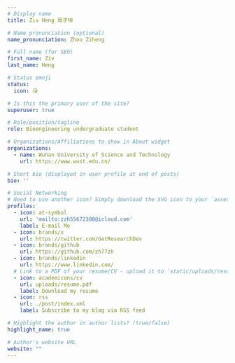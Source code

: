 ```yaml
---
# Display name
title: Ziv Heng 周子恒

# Name pronunciation (optional)
name_pronunciation: Zhou Ziheng

# Full name (for SEO)
first_name: Ziv
last_name: Heng

# Status emoji
status:
  icon: 😘

# Is this the primary user of the site?
superuser: true

# Role/position/tagline
role: Bioengineering undergraduate student

# Organizations/Affiliations to show in About widget
organizations:
  - name: Wuhan University of Science and Technology
    url: https://www.wust.edu.cn/

# Short bio (displayed in user profile at end of posts)
bio: ''

# Social Networking
# Need to use another icon? Simply download the SVG icon to your `assets/media/icons/` folder.
profiles:
  - icon: at-symbol
    url: 'mailto:zzh55672308@icloud.com'
    label: E-mail Me
  - icon: brands/x
    url: https://twitter.com/GetResearchDev
  - icon: brands/github
    url: https://github.com/zh77zh
  - icon: brands/linkedin
    url: https://www.linkedin.com/
  # Link to a PDF of your resume/CV - upload it to `static/uploads/resume.pdf`
  - icon: academicons/cv
    url: uploads/resume.pdf
    label: Download my resume
  - icon: rss
    url: ./post/index.xml
    label: Subscribe to my blog via RSS feed

# Highlight the author in author lists? (true/false)
highlight_name: true

# Author's website URL
website: ""
---
```



